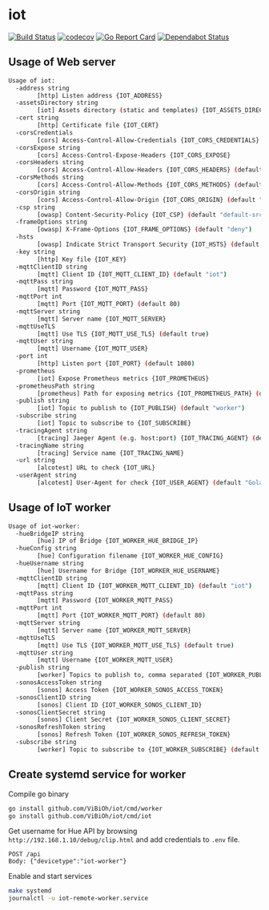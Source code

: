 # iot

[![Build Status](https://travis-ci.org/ViBiOh/iot.svg?branch=master)](https://travis-ci.org/ViBiOh/iot)
[![codecov](https://codecov.io/gh/ViBiOh/iot/branch/master/graph/badge.svg)](https://codecov.io/gh/ViBiOh/iot)
[![Go Report Card](https://goreportcard.com/badge/github.com/ViBiOh/iot)](https://goreportcard.com/report/github.com/ViBiOh/iot)
[![Dependabot Status](https://api.dependabot.com/badges/status?host=github&repo=ViBiOh/iot)](https://dependabot.com)

## Usage of Web server

```bash
Usage of iot:
  -address string
        [http] Listen address {IOT_ADDRESS}
  -assetsDirectory string
        [iot] Assets directory (static and templates) {IOT_ASSETS_DIRECTORY}
  -cert string
        [http] Certificate file {IOT_CERT}
  -corsCredentials
        [cors] Access-Control-Allow-Credentials {IOT_CORS_CREDENTIALS}
  -corsExpose string
        [cors] Access-Control-Expose-Headers {IOT_CORS_EXPOSE}
  -corsHeaders string
        [cors] Access-Control-Allow-Headers {IOT_CORS_HEADERS} (default "Content-Type")
  -corsMethods string
        [cors] Access-Control-Allow-Methods {IOT_CORS_METHODS} (default "GET")
  -corsOrigin string
        [cors] Access-Control-Allow-Origin {IOT_CORS_ORIGIN} (default "*")
  -csp string
        [owasp] Content-Security-Policy {IOT_CSP} (default "default-src 'self'; base-uri 'self'")
  -frameOptions string
        [owasp] X-Frame-Options {IOT_FRAME_OPTIONS} (default "deny")
  -hsts
        [owasp] Indicate Strict Transport Security {IOT_HSTS} (default true)
  -key string
        [http] Key file {IOT_KEY}
  -mqttClientID string
        [mqtt] Client ID {IOT_MQTT_CLIENT_ID} (default "iot")
  -mqttPass string
        [mqtt] Password {IOT_MQTT_PASS}
  -mqttPort int
        [mqtt] Port {IOT_MQTT_PORT} (default 80)
  -mqttServer string
        [mqtt] Server name {IOT_MQTT_SERVER}
  -mqttUseTLS
        [mqtt] Use TLS {IOT_MQTT_USE_TLS} (default true)
  -mqttUser string
        [mqtt] Username {IOT_MQTT_USER}
  -port int
        [http] Listen port {IOT_PORT} (default 1080)
  -prometheus
        [iot] Expose Prometheus metrics {IOT_PROMETHEUS}
  -prometheusPath string
        [prometheus] Path for exposing metrics {IOT_PROMETHEUS_PATH} (default "/metrics")
  -publish string
        [iot] Topic to publish to {IOT_PUBLISH} (default "worker")
  -subscribe string
        [iot] Topic to subscribe to {IOT_SUBSCRIBE}
  -tracingAgent string
        [tracing] Jaeger Agent (e.g. host:port) {IOT_TRACING_AGENT} (default "jaeger:6831")
  -tracingName string
        [tracing] Service name {IOT_TRACING_NAME}
  -url string
        [alcotest] URL to check {IOT_URL}
  -userAgent string
        [alcotest] User-Agent for check {IOT_USER_AGENT} (default "Golang alcotest")
```

## Usage of IoT worker

```bash
Usage of iot-worker:
  -hueBridgeIP string
        [hue] IP of Bridge {IOT_WORKER_HUE_BRIDGE_IP}
  -hueConfig string
        [hue] Configuration filename {IOT_WORKER_HUE_CONFIG}
  -hueUsername string
        [hue] Username for Bridge {IOT_WORKER_HUE_USERNAME}
  -mqttClientID string
        [mqtt] Client ID {IOT_WORKER_MQTT_CLIENT_ID} (default "iot")
  -mqttPass string
        [mqtt] Password {IOT_WORKER_MQTT_PASS}
  -mqttPort int
        [mqtt] Port {IOT_WORKER_MQTT_PORT} (default 80)
  -mqttServer string
        [mqtt] Server name {IOT_WORKER_MQTT_SERVER}
  -mqttUseTLS
        [mqtt] Use TLS {IOT_WORKER_MQTT_USE_TLS} (default true)
  -mqttUser string
        [mqtt] Username {IOT_WORKER_MQTT_USER}
  -publish string
        [worker] Topics to publish to, comma separated {IOT_WORKER_PUBLISH} (default "local,remote")
  -sonosAccessToken string
        [sonos] Access Token {IOT_WORKER_SONOS_ACCESS_TOKEN}
  -sonosClientID string
        [sonos] Client ID {IOT_WORKER_SONOS_CLIENT_ID}
  -sonosClientSecret string
        [sonos] Client Secret {IOT_WORKER_SONOS_CLIENT_SECRET}
  -sonosRefreshToken string
        [sonos] Refresh Token {IOT_WORKER_SONOS_REFRESH_TOKEN}
  -subscribe string
        [worker] Topic to subscribe to {IOT_WORKER_SUBSCRIBE} (default "worker")
```

## Create systemd service for worker

Compile go binary

```bash
go install github.com/ViBiOh/iot/cmd/worker
go install github.com/ViBiOh/iot/cmd/iot
```

Get username for Hue API by browsing `http://192.168.1.10/debug/clip.html` and add credentials to `.env` file.

```
POST /api
Body: {"devicetype":"iot-worker"}
```

Enable and start services

```bash
make systemd
journalctl -u iot-remote-worker.service
```
